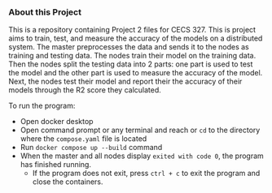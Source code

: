 ### About this Project
This is a repository containing Project 2 files for CECS 327. This is project aims to train, test, and measure the accuracy of the models on a distributed system. The master preprocesses the data and sends it to the nodes as training and testing data. The nodes train their model on the training data. Then the nodes split the testing data into 2 parts: one part is used to test the model and the other part is used to measure the accuracy of the model. Next, the nodes test their model and report their the accuracy of their models through the R2 score they calculated.

To run the program:
- Open docker desktop
- Open command prompt or any terminal and reach or `cd` to the directory where the `compose.yaml` file is located
- Run `docker compose up --build` command
- When the master and all nodes display `exited with code 0`, the program has finished running.
    - If the program does not exit, press `ctrl + c` to exit the program and close the containers.